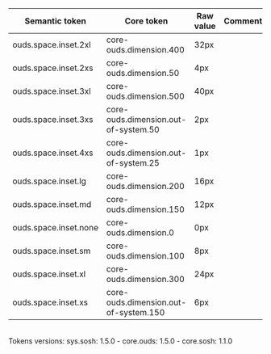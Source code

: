 | **Semantic token** | **Core token** | **Raw value** | **Comment** |
| --- | --- | --- | --- |
| ouds.space.inset.2xl | core-ouds.dimension.400 | 32px |  |
| ouds.space.inset.2xs | core-ouds.dimension.50 | 4px |  |
| ouds.space.inset.3xl | core-ouds.dimension.500 | 40px |  |
| ouds.space.inset.3xs | core-ouds.dimension.out-of-system.50 | 2px |  |
| ouds.space.inset.4xs | core-ouds.dimension.out-of-system.25 | 1px |  |
| ouds.space.inset.lg | core-ouds.dimension.200 | 16px |  |
| ouds.space.inset.md | core-ouds.dimension.150 | 12px |  |
| ouds.space.inset.none | core-ouds.dimension.0 | 0px |  |
| ouds.space.inset.sm | core-ouds.dimension.100 | 8px |  |
| ouds.space.inset.xl | core-ouds.dimension.300 | 24px |  |
| ouds.space.inset.xs | core-ouds.dimension.out-of-system.150 | 6px |  |

<br>Tokens versions: sys.sosh: 1.5.0 - core.ouds: 1.5.0 - core.sosh: 1.1.0
